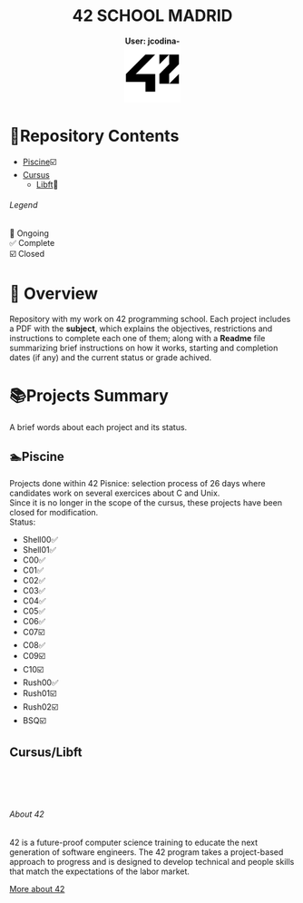 # <h1 align="center">42 SCHOOL MADRID</h1>
<p align="center">
 <strong>User: jcodina-</strong><br>
<a href="https://www.42madrid.com/"><img src="Resources/42_Logo.png" alt="42 Logo" width="100"  class="centerImage"/></a>
</p>



# :dart:Repository Contents
* [Piscine](Piscine/):ballot_box_with_check:
* [Cursus](Cursus/)
  * [Libft](Cursus/Libft):black_square_button:
###### Legend
:black_square_button: Ongoing<br />
:white_check_mark: Complete<br />
:ballot_box_with_check: Closed

# 📌 Overview
Repository with my work on 42 programming school. 
Each project includes a PDF with the **subject**, which explains the objectives, restrictions and instructions to complete each one of them; along with a **Readme** file summarizing brief instructions on how it works, starting and completion dates (if any) and the current status or grade achived.

# :books:Projects Summary
A brief words about each project and its status.
## :swimmer:Piscine
Projects done within 42 Pisnice: selection process of 26 days where candidates work on several exercices about C and Unix.<br />
Since it is no longer in the scope of the cursus, these projects have been closed for modification.<br />
Status:
- Shell00:white_check_mark:
- Shell01:white_check_mark:
- C00:white_check_mark:
- C01:white_check_mark:
- C02:white_check_mark:
- C03:white_check_mark:
- C04:white_check_mark:
- C05:white_check_mark:
- C06:white_check_mark:
- C07:ballot_box_with_check:
- C08:white_check_mark:
- C09:ballot_box_with_check:
- C10:ballot_box_with_check:
- Rush00:white_check_mark:
- Rush01:ballot_box_with_check:
- Rush02:ballot_box_with_check:
- BSQ:ballot_box_with_check:


## Cursus/Libft

<br>
<br>
<br>

###### About 42
42 is a future-proof computer science training to educate the next generation of software engineers. The 42 program takes a project-based approach to progress and is designed to develop technical and people skills that match the expectations of the labor market.

<a href="https://42.fr/en/homepage/">More about 42</a>
